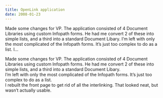 ```yaml
---
title: OpenLink application
date: 2008-01-23
---
```


Made some changes for VP. The application consisted of 4 Document Libraries using custom Infopath forms. He had me convert 2 of these into simple lists, and a third into a standard Document Libary. I’m left with only the most complicated of the Infopath forms. It’s just too complex to do as a list. I…


<!-- end -->

<div>
<div>Made some changes for VP.  The application consisted of 4 Document  Libraries using custom Infopath forms.  He had me convert 2 of these into simple  lists, and a third into a standard Document Libary.</div>
<div> </div>
<div>I’m left with only the most complicated of the Infopath forms.  It’s just  too complex to do as a list.</div>
<div> </div>
<div>I rebuilt the front page to get rid of all the interlinking.  That looked  neat, but wasn’t actually usable.  </div>
</div>

